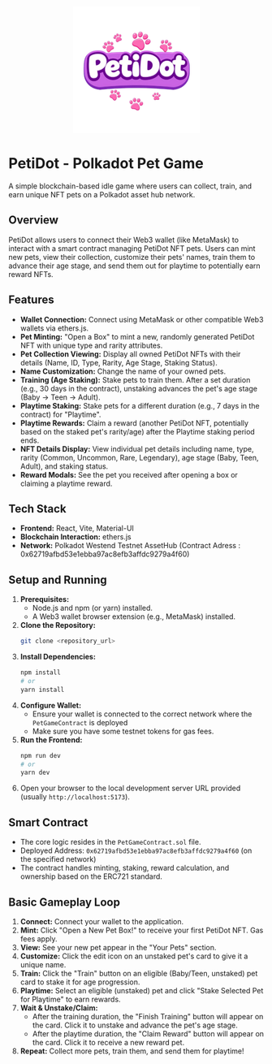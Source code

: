 <p align="center">
  <img src="./game-front/src/assets/petidotlogonobg.png" alt="PetiDot Logo" width="250">
</p>

# PetiDot - Polkadot Pet Game

A simple blockchain-based idle game where users can collect, train, and earn unique NFT pets on a Polkadot asset hub network.

## Overview

PetiDot allows users to connect their Web3 wallet (like MetaMask) to interact with a smart contract managing PetiDot NFT pets. Users can mint new pets, view their collection, customize their pets' names, train them to advance their age stage, and send them out for playtime to potentially earn reward NFTs.

## Features

*   **Wallet Connection:** Connect using MetaMask or other compatible Web3 wallets via ethers.js.
*   **Pet Minting:** "Open a Box" to mint a new, randomly generated PetiDot NFT with unique type and rarity attributes.
*   **Pet Collection Viewing:** Display all owned PetiDot NFTs with their details (Name, ID, Type, Rarity, Age Stage, Staking Status).
*   **Name Customization:** Change the name of your owned pets.
*   **Training (Age Staking):** Stake pets to train them. After a set duration (e.g., 30 days in the contract), unstaking advances the pet's age stage (Baby -> Teen -> Adult).
*   **Playtime Staking:** Stake pets for a different duration (e.g., 7 days in the contract) for "Playtime".
*   **Playtime Rewards:** Claim a reward (another PetiDot NFT, potentially based on the staked pet's rarity/age) after the Playtime staking period ends.
*   **NFT Details Display:** View individual pet details including name, type, rarity (Common, Uncommon, Rare, Legendary), age stage (Baby, Teen, Adult), and staking status.
*   **Reward Modals:** See the pet you received after opening a box or claiming a playtime reward.

## Tech Stack

*   **Frontend:** React, Vite, Material-UI
*   **Blockchain Interaction:** ethers.js
*   **Network:** Polkadot Westend Testnet AssetHub (Contract Adress : 0x62719afbd53e1ebba97ac8efb3affdc9279a4f60)

## Setup and Running

1.  **Prerequisites:**
    *   Node.js and npm (or yarn) installed.
    *   A Web3 wallet browser extension (e.g., MetaMask) installed.
2.  **Clone the Repository:**
    ```bash
    git clone <repository_url>
    ```
3.  **Install Dependencies:**
    ```bash
    npm install
    # or
    yarn install
    ```
4.  **Configure Wallet:**
    *   Ensure your wallet is connected to the correct network where the `PetGameContract` is deployed
    *   Make sure you have some testnet tokens for gas fees.
5.  **Run the Frontend:**
    ```bash
    npm run dev
    # or
    yarn dev
    ```
6.  Open your browser to the local development server URL provided (usually `http://localhost:5173`).

## Smart Contract

*   The core logic resides in the `PetGameContract.sol` file.
*   Deployed Address: `0x62719afbd53e1ebba97ac8efb3affdc9279a4f60` (on the specified network)
*   The contract handles minting, staking, reward calculation, and ownership based on the ERC721 standard.

## Basic Gameplay Loop

1.  **Connect:** Connect your wallet to the application.
2.  **Mint:** Click "Open a New Pet Box!" to receive your first PetiDot NFT. Gas fees apply.
3.  **View:** See your new pet appear in the "Your Pets" section.
4.  **Customize:** Click the edit icon on an unstaked pet's card to give it a unique name.
5.  **Train:** Click the "Train" button on an eligible (Baby/Teen, unstaked) pet card to stake it for age progression.
6.  **Playtime:** Select an eligible (unstaked) pet and click "Stake Selected Pet for Playtime" to earn rewards.
7.  **Wait & Unstake/Claim:**
    *   After the training duration, the "Finish Training" button will appear on the card. Click it to unstake and advance the pet's age stage.
    *   After the playtime duration, the "Claim Reward" button will appear on the card. Click it to receive a new reward pet.
8.  **Repeat:** Collect more pets, train them, and send them for playtime! 